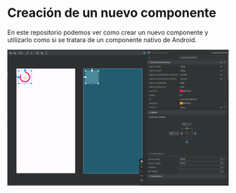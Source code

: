 # Creación de un nuevo componente 

En este repositorio podemos ver como crear un nuevo componente y utilizarlo como si se tratara de un componente nativo de Android.

![](./captura.png)
